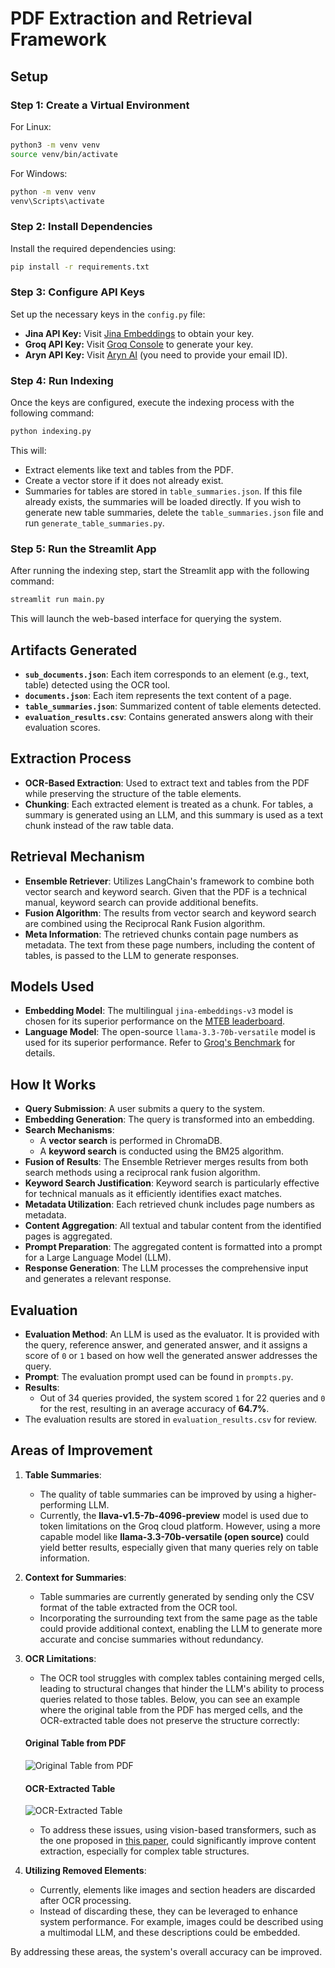 # PDF Extraction and Retrieval Framework

## Setup

### Step 1: Create a Virtual Environment
For Linux:
```bash
python3 -m venv venv
source venv/bin/activate
```

For Windows:
```cmd
python -m venv venv
venv\Scripts\activate
```

### Step 2: Install Dependencies
Install the required dependencies using:
```bash
pip install -r requirements.txt
```

### Step 3: Configure API Keys
Set up the necessary keys in the `config.py` file:
- **Jina API Key:** Visit [Jina Embeddings](https://jina.ai/embeddings/) to obtain your key.
- **Groq API Key:** Visit [Groq Console](https://console.groq.com/keys) to generate your key.
- **Aryn API Key:** Visit [Aryn AI](https://www.aryn.ai/get-started) (you need to provide your email ID).

### Step 4: Run Indexing
Once the keys are configured, execute the indexing process with the following command:
```bash
python indexing.py
```

This will:
- Extract elements like text and tables from the PDF.
- Create a vector store if it does not already exist.
- Summaries for tables are stored in `table_summaries.json`. If this file already exists, the summaries will be loaded directly. If you wish to generate new table summaries, delete the `table_summaries.json` file and run `generate_table_summaries.py`.

### Step 5: Run the Streamlit App
After running the indexing step, start the Streamlit app with the following command:
```bash
streamlit run main.py
```

This will launch the web-based interface for querying the system.

## Artifacts Generated
- **`sub_documents.json`**: Each item corresponds to an element (e.g., text, table) detected using the OCR tool.
- **`documents.json`**: Each item represents the text content of a page.
- **`table_summaries.json`**: Summarized content of table elements detected.
- **`evaluation_results.csv`**: Contains generated answers along with their evaluation scores.

## Extraction Process
- **OCR-Based Extraction**: Used to extract text and tables from the PDF while preserving the structure of the table elements.
- **Chunking**: Each extracted element is treated as a chunk. For tables, a summary is generated using an LLM, and this summary is used as a text chunk instead of the raw table data.

## Retrieval Mechanism
- **Ensemble Retriever**: Utilizes LangChain's framework to combine both vector search and keyword search. Given that the PDF is a technical manual, keyword search can provide additional benefits.
- **Fusion Algorithm**: The results from vector search and keyword search are combined using the Reciprocal Rank Fusion algorithm.
- **Meta Information**: The retrieved chunks contain page numbers as metadata. The text from these page numbers, including the content of tables, is passed to the LLM to generate responses.

## Models Used
- **Embedding Model**: The multilingual `jina-embeddings-v3` model is chosen for its superior performance on the [MTEB leaderboard](https://jina.ai/news/jina-embeddings-v3-a-frontier-multilingual-embedding-model/).
- **Language Model**: The open-source `llama-3.3-70b-versatile` model is used for its superior performance. Refer to [Groq's Benchmark](https://groq.com/new-ai-inference-speed-benchmark-for-llama-3-3-70b-powered-by-groq/) for details.

## How It Works
- **Query Submission**: A user submits a query to the system.
- **Embedding Generation**: The query is transformed into an embedding.
- **Search Mechanisms**:
  - A **vector search** is performed in ChromaDB.
  - A **keyword search** is conducted using the BM25 algorithm.
- **Fusion of Results**: The Ensemble Retriever merges results from both search methods using a reciprocal rank fusion algorithm.
- **Keyword Search Justification**: Keyword search is particularly effective for technical manuals as it efficiently identifies exact matches.
- **Metadata Utilization**: Each retrieved chunk includes page numbers as metadata.
- **Content Aggregation**: All textual and tabular content from the identified pages is aggregated.
- **Prompt Preparation**: The aggregated content is formatted into a prompt for a Large Language Model (LLM).
- **Response Generation**: The LLM processes the comprehensive input and generates a relevant response.

## Evaluation
- **Evaluation Method**: An LLM is used as the evaluator. It is provided with the query, reference answer, and generated answer, and it assigns a score of `0` or `1` based on how well the generated answer addresses the query.
- **Prompt**: The evaluation prompt used can be found in `prompts.py`.
- **Results**:
  - Out of 34 queries provided, the system scored `1` for 22 queries and `0` for the rest, resulting in an average accuracy of **64.7%**.
- The evaluation results are stored in `evaluation_results.csv` for review.

## Areas of Improvement

1. **Table Summaries**:
   - The quality of table summaries can be improved by using a higher-performing LLM.
   - Currently, the **llava-v1.5-7b-4096-preview** model is used due to token limitations on the Groq cloud platform. However, using a more capable model like **llama-3.3-70b-versatile (open source)** could yield better results, especially    given that many queries rely on table information.

2. **Context for Summaries**:
   - Table summaries are currently generated by sending only the CSV format of the table extracted from the OCR tool.
   - Incorporating the surrounding text from the same page as the table could provide additional context, enabling the LLM to generate more accurate and concise summaries without redundancy.

3. **OCR Limitations**:
   - The OCR tool struggles with complex tables containing merged cells, leading to structural changes that hinder the LLM's ability to process queries related to those tables. Below, you can see an example where the original table from the PDF has merged cells, and the OCR-extracted table does not preserve the structure correctly:

   #### Original Table from PDF
   ![Original Table from PDF](./Images/original_table.png)

   #### OCR-Extracted Table
   ![OCR-Extracted Table](./Images/extracted_table.png)

   - To address these issues, using vision-based transformers, such as the one proposed in [this paper](https://arxiv.org/abs/2407.01449), could significantly improve content extraction, especially for complex table structures.

4. **Utilizing Removed Elements**:
   - Currently, elements like images and section headers are discarded after OCR processing.
   - Instead of discarding these, they can be leveraged to enhance system performance. For example, images could be described using a multimodal LLM, and these descriptions could be embedded.

By addressing these areas, the system's overall accuracy can be improved.